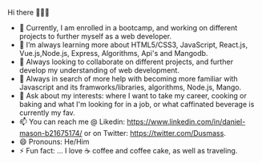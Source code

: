 Hi there 👋👋👋

- 🔭 Currently, I am enrolled in a bootcamp, and working on different projects to further myself as a web developer.
- 🌱 I’m always learning more about HTML5/CSS3, JavaScript, React.js, Vue.js,Node.js, Express, Algorithms, Api's and Mangodb.
- 👯 Always looking to collaborate on different projects, and further develop my understanding of web development.
- 🤔 Always in search of more help with becoming more familiar with Javascript and its framworks/libraries, algorithms, Node.js, Mango.
- 💬 Ask about my interests: where I want to take my career, cooking or baking and what I'm looking for in a job, or what caffinated beverage is currently my fav.
- 📫 You can reach me @ Likedin: https://www.linkedin.com/in/daniel-mason-b21675174/ or on Twitter: https://twitter.com/Dusmass.
- 😄 Pronouns: He/Him
- ⚡ Fun fact: ... I love ☕ coffee and coffee cake, as well as traveling.
